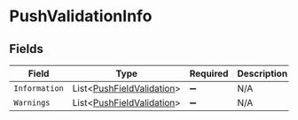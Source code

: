 # PushValidationInfo


## Fields

| Field                                                                   | Type                                                                    | Required                                                                | Description                                                             |
| ----------------------------------------------------------------------- | ----------------------------------------------------------------------- | ----------------------------------------------------------------------- | ----------------------------------------------------------------------- |
| `Information`                                                           | List<[PushFieldValidation](../../models/shared/PushFieldValidation.md)> | :heavy_minus_sign:                                                      | N/A                                                                     |
| `Warnings`                                                              | List<[PushFieldValidation](../../models/shared/PushFieldValidation.md)> | :heavy_minus_sign:                                                      | N/A                                                                     |